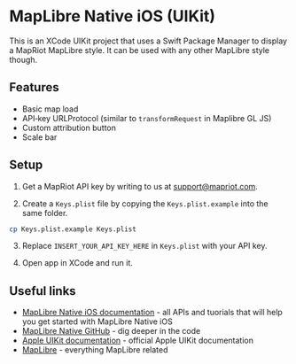 # MapLibre Native iOS (UIKit)

This is an XCode UIKit project that uses a Swift Package Manager to display a MapRiot MapLibre style. It can be used with any other MapLibre style though.

## Features

- Basic map load
- API‑key URLProtocol (similar to `transformRequest` in Maplibre GL JS)
- Custom attribution button
- Scale bar

## Setup

1) Get a MapRiot API key by writing to us at support@mapriot.com.

2) Create a `Keys.plist` file by copying the `Keys.plist.example` into the same folder.

```bash
cp Keys.plist.example Keys.plist
```

3) Replace `INSERT_YOUR_API_KEY_HERE` in `Keys.plist` with your API key.

4) Open app in XCode and run it.

## Useful links

- [MapLibre Native iOS documentation](https://maplibre.org/maplibre-native/ios/latest/documentation/maplibre) - all APIs and tuorials that will help you get started with MapLibre Native iOS
- [MapLibre Native GitHub](https://github.com/maplibre/maplibre-native) - dig deeper in the code
- [Apple UIKit documentation](https://developer.apple.com/documentation/uikit) - official Apple UIKit documentation
- [MapLibre](https://maplibre.org) - everything MapLibre related
